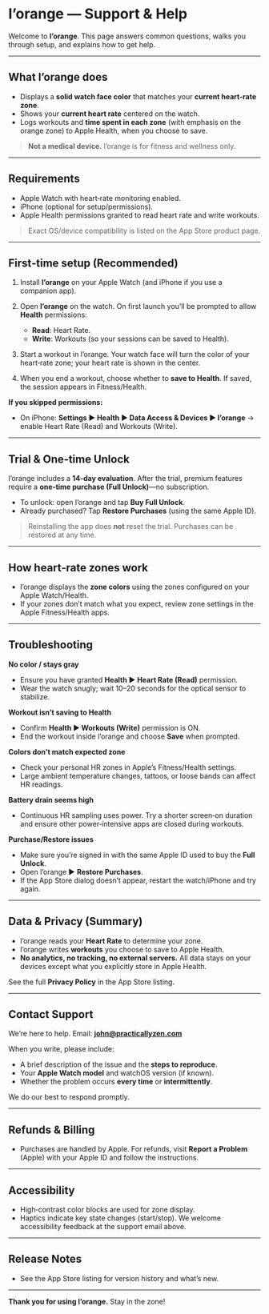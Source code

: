 # l’orange — Support & Help

Welcome to **l’orange**. This page answers common questions, walks you through setup, and explains how to get help.

---

## What l’orange does

* Displays a **solid watch face color** that matches your **current heart‑rate zone**.
* Shows your **current heart rate** centered on the watch.
* Logs workouts and **time spent in each zone** (with emphasis on the orange zone) to Apple Health, when you choose to save.

> **Not a medical device.** l’orange is for fitness and wellness only.

---

## Requirements

* Apple Watch with heart‑rate monitoring enabled.
* iPhone (optional for setup/permissions).
* Apple Health permissions granted to read heart rate and write workouts.

> Exact OS/device compatibility is listed on the App Store product page.

---

## First‑time setup (Recommended)

1. Install **l’orange** on your Apple Watch (and iPhone if you use a companion app).
2. Open **l’orange** on the watch. On first launch you’ll be prompted to allow **Health** permissions:

   * **Read**: Heart Rate.
   * **Write**: Workouts (so your sessions can be saved to Health).
3. Start a workout in l’orange. Your watch face will turn the color of your heart‑rate zone; your heart rate is shown in the center.
4. When you end a workout, choose whether to **save to Health**. If saved, the session appears in Fitness/Health.

**If you skipped permissions:**

* On iPhone: **Settings ▶︎ Health ▶︎ Data Access & Devices ▶︎ l’orange** → enable Heart Rate (Read) and Workouts (Write).

---

## Trial & One‑time Unlock

l’orange includes a **14‑day evaluation**. After the trial, premium features require a **one‑time purchase (Full Unlock)**—no subscription.

* To unlock: open l’orange and tap **Buy Full Unlock**.
* Already purchased? Tap **Restore Purchases** (using the same Apple ID).

> Reinstalling the app does **not** reset the trial. Purchases can be restored at any time.

---

## How heart‑rate zones work

* l’orange displays the **zone colors** using the zones configured on your Apple Watch/Health.
* If your zones don’t match what you expect, review zone settings in the Apple Fitness/Health apps.

---

## Troubleshooting

**No color / stays gray**

* Ensure you have granted **Health ▶︎ Heart Rate (Read)** permission.
* Wear the watch snugly; wait 10–20 seconds for the optical sensor to stabilize.

**Workout isn’t saving to Health**

* Confirm **Health ▶︎ Workouts (Write)** permission is ON.
* End the workout inside l’orange and choose **Save** when prompted.

**Colors don’t match expected zone**

* Check your personal HR zones in Apple’s Fitness/Health settings.
* Large ambient temperature changes, tattoos, or loose bands can affect HR readings.

**Battery drain seems high**

* Continuous HR sampling uses power. Try a shorter screen‑on duration and ensure other power‑intensive apps are closed during workouts.

**Purchase/Restore issues**

* Make sure you’re signed in with the same Apple ID used to buy the **Full Unlock**.
* Open l’orange ▶︎ **Restore Purchases**.
* If the App Store dialog doesn’t appear, restart the watch/iPhone and try again.

---

## Data & Privacy (Summary)

* l’orange reads your **Heart Rate** to determine your zone.
* l’orange writes **workouts** you choose to save to Apple Health.
* **No analytics, no tracking, no external servers.** All data stays on your devices except what you explicitly store in Apple Health.

See the full **Privacy Policy** in the App Store listing.

---

## Contact Support

We’re here to help. Email: **[john@practicallyzen.com](mailto:john@practicallyzen.com)**

When you write, please include:

* A brief description of the issue and the **steps to reproduce**.
* Your **Apple Watch model** and watchOS version (if known).
* Whether the problem occurs **every time** or **intermittently**.

We do our best to respond promptly.

---

## Refunds & Billing

* Purchases are handled by Apple. For refunds, visit **Report a Problem** (Apple) with your Apple ID and follow the instructions.

---

## Accessibility

* High‑contrast color blocks are used for zone display.
* Haptics indicate key state changes (start/stop). We welcome accessibility feedback at the support email above.

---

## Release Notes

* See the App Store listing for version history and what’s new.

---

**Thank you for using l’orange.** Stay in the zone!
